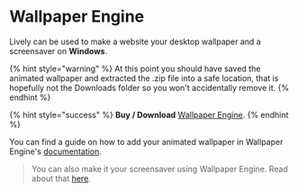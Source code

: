 # Wallpaper Engine

Lively can be used to make a website your desktop wallpaper and a screensaver on **Windows**.

{% hint style="warning" %}
At this point you should have saved the animated wallpaper and extracted the .zip file into a safe location, that is hopefully not the Downloads folder so you won't accidentally remove it.
{% endhint %}

{% hint style="success" %}
**Buy / Download** [Wallpaper Engine](https://www.wallpaperengine.io).
{% endhint %}

You can find a guide on how to add your animated wallpaper in Wallpaper Engine's [documentation](https://docs.wallpaperengine.io/en/web/first/gettingstarted.html).

> You can also make it your screensaver using Wallpaper Engine. Read about that [here](https://help.wallpaperengine.io/en/functionality/screensaver.html#configuring-the-screensaver).

